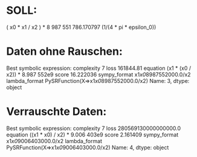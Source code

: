 # SOLL:
( x0 * x1 / x2 ) * 8 987 551 786.170797
(1/(4 * pi * epsilon_0))

# Daten ohne Rauschen:
Best symbolic expression: complexity                                            7
loss                                          161844.81
equation                  (x1 * (x0 / x2)) * 8.987 552e9
score                                         16.222036
sympy_format                      x1*x0*8987552000.0/x2
lambda_format    PySRFunction(X=>x1*x0*8987552000.0/x2)
Name: 3, dtype: object



# Verrauschte Daten:
Best symbolic expression: complexity                                            7
loss                               280569130000000000.0
equation                  ((x1 * x0) / x2) * 9.006 403e9
score                                          2.161409
sympy_format                      x1*x0*9006403000.0/x2
lambda_format    PySRFunction(X=>x1*x0*9006403000.0/x2)
Name: 4, dtype: object